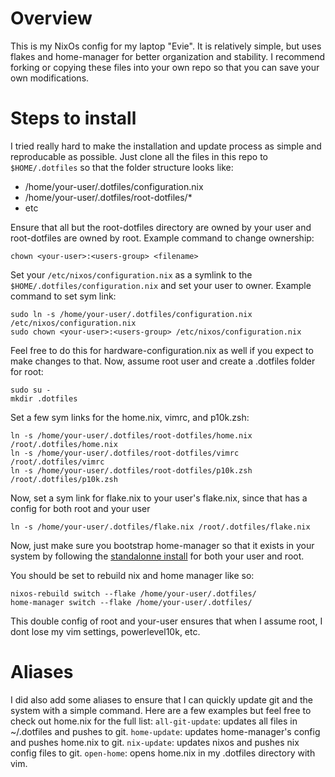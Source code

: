 # Overview
This is my NixOs config for my laptop "Evie". It is relatively simple, but uses flakes and home-manager for better organization and stability. 
I recommend forking or copying these files into your own repo so that you can save your own modifications.

# Steps to install
I tried really hard to make the installation and update process as simple and reproducable as possible. 
Just clone all the files in this repo to `$HOME/.dotfiles` so that the folder structure looks like:
- /home/your-user/.dotfiles/configuration.nix
- /home/your-user/.dotfiles/root-dotfiles/*
- etc

Ensure that all but the root-dotfiles directory are owned by your user and root-dotfiles are owned by root. 
Example command to change ownership:
```shell
chown <your-user>:<users-group> <filename>
```

Set your `/etc/nixos/configuration.nix` as a symlink to the `$HOME/.dotfiles/configuration.nix` and set your user to owner.
Example command to set sym link:
```shell
sudo ln -s /home/your-user/.dotfiles/configuration.nix /etc/nixos/configuration.nix
sudo chown <your-user>:<users-group> /etc/nixos/configuration.nix
```

Feel free to do this for hardware-configuration.nix as well if you expect to make changes to that. 
Now, assume root user and create a .dotfiles folder for root:
```shell
sudo su -
mkdir .dotfiles
```

Set a few sym links for the home.nix, vimrc, and p10k.zsh:
```shell
ln -s /home/your-user/.dotfiles/root-dotfiles/home.nix /root/.dotfiles/home.nix
ln -s /home/your-user/.dotfiles/root-dotfiles/vimrc /root/.dotfiles/vimrc
ln -s /home/your-user/.dotfiles/root-dotfiles/p10k.zsh /root/.dotfiles/p10k.zsh
```

Now, set a sym link for flake.nix to your user's flake.nix, since that has a config for both root and your user
```shell
ln -s /home/your-user/.dotfiles/flake.nix /root/.dotfiles/flake.nix
```

Now, just make sure you bootstrap home-manager so that it exists in your system by following the [standalonne install](https://nix-community.github.io/home-manager/index.xhtml#sec-install-standalone) for both your user and root.

You should be set to rebuild nix and home manager like so:
```shell
nixos-rebuild switch --flake /home/your-user/.dotfiles/
home-manager switch --flake /home/your-user/.dotfiles/
```

This double config of root and your-user ensures that when I assume root, I dont lose my vim settings, powerlevel10k, etc.

# Aliases
I did also add some aliases to ensure that I can quickly update git and the system with a simple command.
Here are a few examples but feel free to check out home.nix for the full list:
`all-git-update`: updates all files in ~/.dotfiles and pushes to git.
`home-update`: updates home-manager's config and pushes home.nix to git.
`nix-update`: updates nixos and pushes nix config files to git. 
`open-home`: opens home.nix in my .dotfiles directory with vim. 
